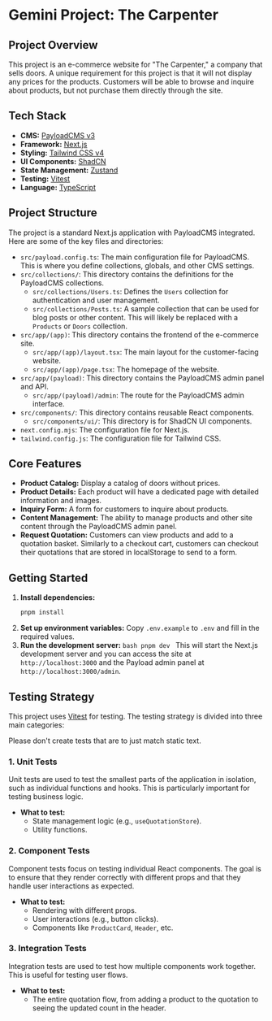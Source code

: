 # Gemini Project: The Carpenter

## Project Overview

This project is an e-commerce website for "The Carpenter," a company that sells doors. A unique requirement for this project is that it will not display any prices for the products. Customers will be able to browse and inquire about products, but not purchase them directly through the site.

## Tech Stack

- **CMS:** [PayloadCMS v3](https://payloadcms.com/)
- **Framework:** [Next.js](https://nextjs.org/)
- **Styling:** [Tailwind CSS v4](https://tailwindcss.com/)
- **UI Components:** [ShadCN](httpss://ui.shadcn.com/)
- **State Management:** [Zustand](https://zustand-demo.pmnd.rs/)
- **Testing:** [Vitest](https://vitest.dev/)
- **Language:** [TypeScript](https://www.typescriptlang.org/)

## Project Structure

The project is a standard Next.js application with PayloadCMS integrated. Here are some of the key files and directories:

- `src/payload.config.ts`: The main configuration file for PayloadCMS. This is where you define collections, globals, and other CMS settings.
- `src/collections/`: This directory contains the definitions for the PayloadCMS collections.
  - `src/collections/Users.ts`: Defines the `Users` collection for authentication and user management.
  - `src/collections/Posts.ts`: A sample collection that can be used for blog posts or other content. This will likely be replaced with a `Products` or `Doors` collection.
- `src/app/(app)`: This directory contains the frontend of the e-commerce site.
  - `src/app/(app)/layout.tsx`: The main layout for the customer-facing website.
  - `src/app/(app)/page.tsx`: The homepage of the website.
- `src/app/(payload)`: This directory contains the PayloadCMS admin panel and API.
  - `src/app/(payload)/admin`: The route for the PayloadCMS admin interface.
- `src/components/`: This directory contains reusable React components.
  - `src/components/ui/`: This directory is for ShadCN UI components.
- `next.config.mjs`: The configuration file for Next.js.
- `tailwind.config.js`: The configuration file for Tailwind CSS.

## Core Features

- **Product Catalog:** Display a catalog of doors without prices.
- **Product Details:** Each product will have a dedicated page with detailed information and images.
- **Inquiry Form:** A form for customers to inquire about products.
- **Content Management:** The ability to manage products and other site content through the PayloadCMS admin panel.
- **Request Quotation:** Customers can view products and add to a quotation basket. Similarly to a checkout cart, customers can checkout their quotations that are stored in localStorage to send to a form.

## Getting Started

1.  **Install dependencies:**
    ```bash
    pnpm install
    ```
2.  **Set up environment variables:**
    Copy `.env.example` to `.env` and fill in the required values.
3.  **Run the development server:**
    `bash
pnpm dev
`
    This will start the Next.js development server and you can access the site at `http://localhost:3000` and the Payload admin panel at `http://localhost:3000/admin`.

## Testing Strategy

This project uses [Vitest](https://vitest.dev/) for testing. The testing strategy is divided into three main categories:

Please don't create tests that are to just match static text.

### 1. Unit Tests

Unit tests are used to test the smallest parts of the application in isolation, such as individual functions and hooks. This is particularly important for testing business logic.

- **What to test:**
  - State management logic (e.g., `useQuotationStore`).
  - Utility functions.

### 2. Component Tests

Component tests focus on testing individual React components. The goal is to ensure that they render correctly with different props and that they handle user interactions as expected.

- **What to test:**
  - Rendering with different props.
  - User interactions (e.g., button clicks).
  - Components like `ProductCard`, `Header`, etc.

### 3. Integration Tests

Integration tests are used to test how multiple components work together. This is useful for testing user flows.

- **What to test:**
  - The entire quotation flow, from adding a product to the quotation to seeing the updated count in the header.
